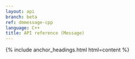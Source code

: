 ```yaml
---
layout: api
branch: beta
ref: dmmessage-cpp
language: C++
title: API reference (Message)
---
```

{% include anchor_headings.html html=content %}